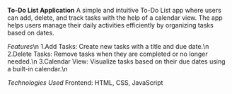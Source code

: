 **To-Do List Application**
A simple and intuitive To-Do List app where users can add, delete, and track tasks with the help of a calendar view. The app helps users manage their daily activities efficiently by organizing tasks based on dates.

*Features*\n
1.Add Tasks: Create new tasks with a title and due date.\n
2.Delete Tasks: Remove tasks when they are completed or no longer needed.\n
3.Calendar View: Visualize tasks based on their due dates using a built-in calendar.\n

*Technologies Used*
Frontend: HTML, CSS, JavaScript
